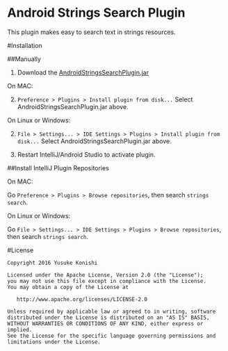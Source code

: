 Android Strings Search Plugin
=============================================

This plugin makes easy to search text in strings resources.


#Installation

##Manually

1. Download the [AndroidStringsSearchPlugin.jar]()

On MAC:

2. `Preference > Plugins > Install plugin from disk...` Select AndroidStringsSearchPlugin.jar above.

On Linux or Windows:

2. `File > Settings... > IDE Settings > Plugins > Install plugin from disk...` Select AndroidStringsSearchPlugin.jar above.

3. Restart IntelliJ/Android Studio to activate plugin.

##Install IntelliJ Plugin Repositories

On MAC:

Go `Preference > Plugins > Browse repositories`, then search `strings search`.

On Linux or Windows:

Go `File > Settings... > IDE Settings > Plugins > Browse repositories`, then search `strings search`.


#License

```
Copyright 2016 Yusuke Konishi

Licensed under the Apache License, Version 2.0 (the "License");
you may not use this file except in compliance with the License.
You may obtain a copy of the License at

   http://www.apache.org/licenses/LICENSE-2.0

Unless required by applicable law or agreed to in writing, software
distributed under the License is distributed on an "AS IS" BASIS,
WITHOUT WARRANTIES OR CONDITIONS OF ANY KIND, either express or implied.
See the License for the specific language governing permissions and
limitations under the License.
```
